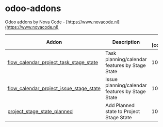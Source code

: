 # odoo-addons
Odoo addons by Nova Code - [https://www.novacode.nl](https://www.novacode.nl)

Addon | Description | Version (community)
----- | ----------- | -----------------------
[flow_calendar_project_task_stage_state](flow_calendar_project_task_stage_state/) | Task planning/calendar features by Stage State | 10.0
[flow_calendar_project_issue_stage_state](flow_calendar_project_issue_stage_state/) | Issue planning/calendar features by Stage State | 10.0
[project_stage_state_planned](project_stage_state_planned/) | Add Planned state to Project Stage State | 10.0
